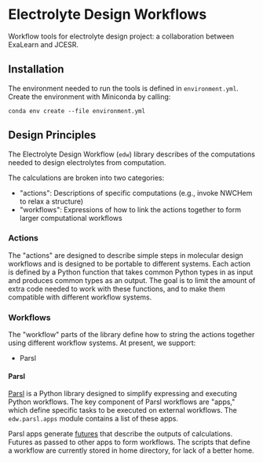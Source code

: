 # Electrolyte Design Workflows

Workflow tools for electrolyte design project: a collaboration between ExaLearn and JCESR.

## Installation

The environment needed to run the tools is defined in `environment.yml`.
Create the environment with Miniconda by calling:

```shell
conda env create --file environment.yml
```

## Design Principles

The Electrolyte Design Workflow (`edw`) library describes of the computations needed to design electrolytes from computation.

The calculations are broken into two categories:

  - "actions": Descriptions of specific computations (e.g., invoke NWCHem to relax a structure)
  - "workflows": Expressions of how to link the actions together to form larger computational workflows

### Actions

The "actions" are designed to describe simple steps in molecular design workflows
and is designed to be portable to different systems. 
Each action is defined by a Python function that takes common Python types in as input
and produces common types as an output.
The goal is to limit the amount of extra code needed to work with these functions, 
and to make them compatible with different workflow systems.

### Workflows

The "workflow" parts of the library define how to string the actions together using different workflow systems.
At present, we support:

- Parsl

#### Parsl

[Parsl](http://parsl-project.org/) is a Python library designed to simplify expressing and executing Python workflows.
The key component of Parsl workflows are "apps," which define specific tasks to be executed on external workflows.
The `edw.parsl.apps` module contains a list of these apps.

Parsl apps generate [futures](https://en.wikipedia.org/wiki/Futures_and_promises) that describe the outputs of calculations.
Futures as passed to other apps to form workflows.
The scripts that define a workflow are currently stored in home directory, for lack of a better home.
